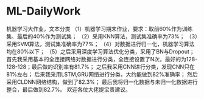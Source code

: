 # ML-DailyWork
机器学习大作业，文本分类
（1）机器学习期末作业，要求：取前60%作为训练集、最后的40%作为测试集；
（2）采用KNN算法，测试集准确率为73%；
（3）采用SVM算法，测试集准确率为77%；
（4）对数据进行归一化，机器学习算法均在80%以下；
（5）之后采用深度学习算法优化分类，采用了BN与Dropout；
    首先我采用基本的全连接网络对数据进行分类，全连接设置了N次，最好的为128-128-128；最后做的识别率有81.7%；
    之后我采用CNN进行分类，发现CNN只在81%左右；
    后来我采用LSTM,GRU网络进行分类，大约能做到82%准确率；
    然后采用CLDNN网络结构，做到了82.3%；
    最后我将归一化数据与未归一化数据进行整合，最后做到82.7%。
欢迎各位大佬提宝贵建议。
